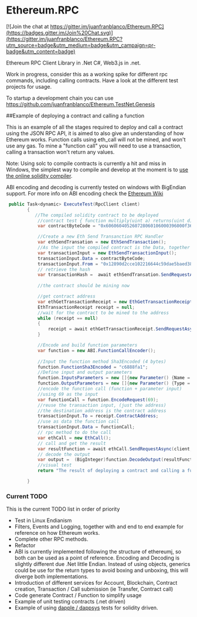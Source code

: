 # Ethereum.RPC

[![Join the chat at https://gitter.im/juanfranblanco/Ethereum.RPC](https://badges.gitter.im/Join%20Chat.svg)](https://gitter.im/juanfranblanco/Ethereum.RPC?utm_source=badge&utm_medium=badge&utm_campaign=pr-badge&utm_content=badge)

Ethereum RPC Client Library in .Net C#, Web3.js in .net.

Work in progress, consider this as a working spike for different rpc commands, including calling contracts. Have a look at the different test projects for usage. 

To startup a development chain you can use https://github.com/juanfranblanco/Ethereum.TestNet.Genesis

##Example of deploying a contract and calling a function

This is an example of all the stages required to deploy and call a contract using the JSON RPC API, it is aimed to also give an understanding of how Ethereum works. Function calls using eth_call will not be mined, and won't use any gas. To mine a "function call" you will need to use a transaction, calling a transaction won't return any values.

Note: Using solc to compile contracts is currently a hit and miss in Windows, the simplest way to compile and develop at the moment is to [use the online solidity compiler](https://chriseth.github.io/browser-solidity/).

ABI encoding and decoding is currently tested on windows with BigEndian support. For more info on ABI encoding check the [Ethereum Wiki](https://github.com/ethereum/wiki/wiki/Ethereum-Contract-ABI) 



```csharp
 public Task<dynamic> ExecuteTest(RpcClient client)
        {
           //The compiled solidity contract to be deployed
            //contract test { function multiply(uint a) returns(uint d) { return a * 7; } }
            var contractByteCode = "0x606060405260728060106000396000f360606040526000357c010000000000000000000000000000000000000000000000000000000090048063c6888fa1146037576035565b005b604b60048080359060200190919050506061565b6040518082815260200191505060405180910390f35b6000600782029050606d565b91905056";

            //Create a new Eth Send Transanction RPC Handler
            var ethSendTransation = new EthSendTransaction();
            //As the input the compiled contract is the Data, together with our address
            var transactionInput = new EthSendTransactionInput();
            transactionInput.Data = contractByteCode;
            transactionInput.From = "0x12890d2cce102216644c59dae5baed380d84830c";
            // retrieve the hash
            var transactionHash =  await ethSendTransation.SendRequestAsync(client, transactionInput);
            
            //the contract should be mining now

            //get contract address 
            var ethGetTransactionReceipt = new EthGetTransactionReceipt();
            EthTransactionReceipt receipt = null;
            //wait for the contract to be mined to the address
            while (receipt == null)
            {
                receipt = await ethGetTransactionReceipt.SendRequestAsync(client, transactionHash);
            }

            //Encode and build function parameters 
            var function = new ABI.FunctionCallEncoder();
            
            //Input the function method Sha3Encoded (4 bytes) 
            function.FunctionSha3Encoded = "c6888fa1";
            //Define input and output parameters
            function.InputsParameters = new []{new Parameter() {Name = "a", Type = ABIType.CreateABIType("uint")}};
            function.OutputParameters = new []{new Parameter() {Type = ABIType.CreateABIType("uint")}};
            //encode the function call (function + parameter input)
            //using 69 as the input
            var functionCall = function.EncodeRequest(69);
            //reuse the transaction input, (just the address) 
            //the destination address is the contract address
            transactionInput.To = receipt.ContractAddress;
            //use as data the function call
            transactionInput.Data = functionCall;
            // rpc method to do the call
            var ethCall = new EthCall();
            // call and get the result
            var resultFunction = await ethCall.SendRequestAsync(client, transactionInput);
            // decode the output
            var output =  (BigInteger)function.DecodeOutput(resultFunction)[0].Result;
            //visual test 
            return "The result of deploying a contract and calling a function to multiply 7 by 69 is: " + (int)output  + " and should be 483";

        }
```

### Current TODO
This is the current TODO list in order of priority 
* Test in Linux Endianism
* Filters, Events and Logging, together with and end to end example for reference on how Ethereum works.
* Complete other RPC methods.
* Refactor 
* ABI is currently implemented following the structure of ethereumj, so both can be used as a point of reference. Encoding and Decoding is slightly different due .Net little Endian. Instead of using objects, generics could be use for the return types to avoid boxing and unboxing, this will diverge both implementations.
* Introduction of different services for Account, Blockchain, Contract creation, Transaction / Call submission (ie Transfer, Contract call)
* Code generate Contract / Function to simplify usage 
* Example of unit testing contracts (.net driven)
* Example of using [dapple / dappsys](https://github.com/NexusDevelopment/dapple) tests for solidity driven.
